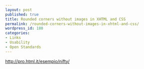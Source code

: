 ```yaml
---
layout: post
published: true
title: Rounded corners without images in XHTML and CSS
permalink: /rounded-corners-without-images-in-xhtml-and-css/
wordpress_id: 180
categories:
- Links
- Usability
- Open Standards
---
```



<a href="http://www.html.it/articoli/nifty/index.html">http://pro.html.it/esempio/nifty/</a>
